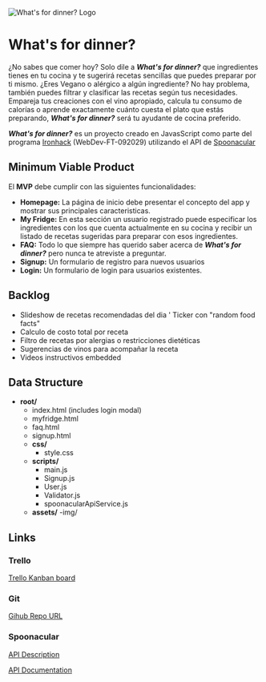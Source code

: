 ![What's for dinner? Logo](http://appstic.net/assets/img/logox150.png?raw=true)

# What's for dinner?

¿No sabes que comer hoy? Solo dile a ***What's for dinner?*** que ingredientes tienes en tu cocina y te sugerirá recetas sencillas que puedes preparar por ti mismo. ¿Eres Vegano o alérgico a algún ingrediente? No hay problema, también puedes filtrar y clasificar las recetas según tus necesidades. Empareja tus creaciones con el vino apropiado, calcula tu consumo de calorías o aprende exactamente cuánto cuesta el plato que estás preparando, ***What's for dinner?*** será tu ayudante de cocina preferido.

***What's for dinner?*** es un proyecto creado en JavasScript como parte del programa [Ironhack](https://www.ironhack.com/) (WebDev-FT-092029) utilizando el API de [Spoonacular](https://spoonacular.com/)

## Minimum Viable Product

El __MVP__ debe cumplir con las siguientes funcionalidades:

- __Homepage:__ La página de inicio debe presentar el concepto del app y mostrar sus principales caracteristicas.
- __My Fridge:__ En esta sección un usuario registrado puede especificar los ingredientes con los que cuenta actualmente en su cocina y recibir un listado de recetas sugeridas para preparar con esos ingredientes.
- __FAQ:__ Todo lo que siempre has querido saber acerca de ***What's for dinner?*** pero nunca te atreviste a preguntar.
- __Signup:__ Un formulario de registro para nuevos usuarios
- __Login:__ Un formulario de login para usuarios existentes.

## Backlog ##

- Slideshow de recetas recomendadas del dia
' Ticker con "random food facts"
- Calculo de costo total por receta
- Filtro de recetas por alergias o restricciones dietéticas
- Sugerencias de vinos para acompañar la receta
- Videos instructivos embedded

## Data Structure ##
- **root/**
     - index.html (includes login modal)
     - myfridge.html
     - faq.html
     - signup.html
     - **css/**
          - style.css
     - **scripts/**
          - main.js
          - Signup.js
          - User.js
          - Validator.js
          - spoonacularApiService.js
     - **assets/**
           -img/

## Links

### Trello
[Trello Kanban board](https://trello.com/b/l3BabwRN/whats-for-dinner)

### Git
[Gihub Repo URL](https://github.com/fx2000/whats-for-dinner)

### Spoonacular
[API Description](https://spoonacular.com/application/frontend/downloads/spoonacular-api-slides.pdf)

[API Documentation](https://spoonacular.com/food-api/docs)
